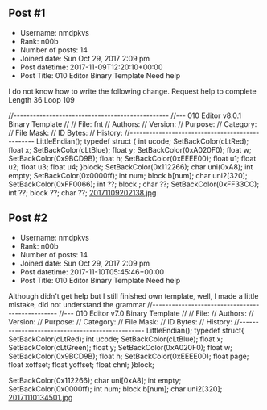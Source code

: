 ## Post #1
- Username: nmdpkvs
- Rank: n00b
- Number of posts: 14
- Joined date: Sun Oct 29, 2017 2:09 pm
- Post datetime: 2017-11-09T12:20:10+00:00
- Post Title: 010 Editor Binary Template Need help

I do not know how to write the following change. Request help to complete
Length 36
Loop 109

//------------------------------------------------
//--- 010 Editor v8.0.1 Binary Template
//
//      File: fnt
//   Authors: 
//   Version: 
//   Purpose: 
//  Category: 
// File Mask: 
//  ID Bytes: 
//   History: 
//------------------------------------------------
LittleEndian();
typedef struct
{
   int ucode;
   SetBackColor(cLtRed);
   float x;
   SetBackColor(cLtBlue);
   float y;
   SetBackColor(0xA020F0);
   float w;
   SetBackColor(0x9BCD9B);
   float h;
   SetBackColor(0xEEEE00);
   float u1;
   float u2;
   float u3;
   float u4;
}block;
SetBackColor(0x112266);
char uni(0xA8);
int empty;
SetBackColor(0x0000ff);
int num;
block b[num];
char uni2[320];
SetBackColor(0xFF0066);
int ??;
block ;
char ??;
SetBackColor(0xFF33CC);
int ??;
block ??;
char ??;
[20171109202138.jpg](https://xentaxbackup.github.io/file/13536_20171109202138.jpg)
## Post #2
- Username: nmdpkvs
- Rank: n00b
- Number of posts: 14
- Joined date: Sun Oct 29, 2017 2:09 pm
- Post datetime: 2017-11-10T05:45:46+00:00
- Post Title: 010 Editor Binary Template Need help

Although didn't get help but I still finished own template, well, I made a little mistake, did not understand the grammar
//------------------------------------------------
//--- 010 Editor v7.0 Binary Template
//
//      File: 
//   Authors: 
//   Version: 
//   Purpose: 
//  Category: 
// File Mask: 
//  ID Bytes: 
//   History: 
//------------------------------------------------
LittleEndian();
typedef struct{
SetBackColor(cLtRed);
int ucode;
SetBackColor(cLtBlue);
float x;
SetBackColor(cLtGreen);
float y;
SetBackColor(0xA020F0);
float w;
SetBackColor(0x9BCD9B);
float h;
SetBackColor(0xEEEE00);
float page;
float xoffset;
float yoffset;
float chnl;
}block;

SetBackColor(0x112266);
char uni[0xA8];
int empty;
SetBackColor(0x0000ff);
int num;
block b[num];
char uni2[320];
[20171110134501.jpg](https://xentaxbackup.github.io/file/13539_20171110134501.jpg)
